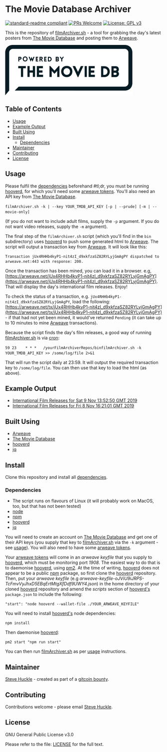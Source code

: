 # The Movie Database Archiver

[![standard-readme compliant](https://img.shields.io/badge/readme%20style-standard-brightgreen.svg?style=flat-square)](https://github.com/RichardLitt/standard-readme)
[![PRs Welcome](https://img.shields.io/badge/PRs-welcome-brightgreen.svg?style=flat-square)](/docs/prs.md) [![License: GPL v3](https://img.shields.io/badge/License-GPL%20v3-blue.svg)](/docs/LICENSE.txt)

This is the repository of [filmArchiver.sh](/bin/filmArchiver.sh) - a tool for grabbing the day's latest posters from [The Movie Database](https://www.themoviedb.org/en) and posting them to [Arweave](https://www.arweave.org).

![](/images/tmdb.png)

## Table of Contents

- [Usage](#usage)
- [Example Output](#example-output)
- [Built Using](#built-using)  
- [Install](#install)
  - [Dependencies](#dependencies)
- [Maintainer](#maintainer)
- [Contributing](#contributing)
- [License](#license)

## Usage

Please fulfil the [dependencies](#dependencies) beforehand #tl;dr, you must be running [hooverd](https://github.com/samcamwilliams/hooverd), for which you'll need some [arweave tokens](https://tokens.arweave.org/). You'll also need an API key from [The Movie Database](https://www.themoviedb.org).

`filmArchiver.sh -k | --key YOUR_TMDB_API_KEY [-p | --prude] [-m | --movie-only]`

(If you do not want to include adult films, supply the `-p` argument. If you do not want video releases, supply the `-m` argument).

The final step of the `filmArchiver.sh` script (which you'll find in the `bin` subdirectory) uses [hooverd](https://github.com/samcamwilliams/hooverd) to push some generated html to [Arweave](https://www.arweave.org). The script will output a transaction key from [Arweave](https://www.arweave.org). It will look like this:

```
Transaction jUx4RHHb4kyP1-nit4zI_d9xkfzaSZ82RYLyjGmAgPY dispatched to arweave.net:443 with response: 200.
```

Once the transaction has been mined, you can load it in a browser. e.g, [https://arweave.net/jUx4RHHb4kyP1-nit4zI_d9xkfzaSZ82RYLyjGmAgPY](https://arweave.net/jUx4RHHb4kyP1-nit4zI_d9xkfzaSZ82RYLyjGmAgPY). That will display the day's international film releases. Enjoy!

To check the status of a transaction, e.g. `jUx4RHHb4kyP1-nit4zI_d9xkfzaSZ82RYLyjGmAgPY`, load the following: [https://arweave.net/tx/jUx4RHHb4kyP1-nit4zI_d9xkfzaSZ82RYLyjGmAgPY](https://arweave.net/tx/jUx4RHHb4kyP1-nit4zI_d9xkfzaSZ82RYLyjGmAgPY) - if that had not yet been mined, it would've returned `Pending` (it can take up to 10 minutes to mine [Arweave](https://www.arweave.org) transactions).

Because the script finds the day's film releases, a good way of running [filmArchiver.sh](/bin/filmArchiver.sh) is via [cron](https://help.ubuntu.com/community/CronHowto):

`59 23    * * *   /yourFilmArchiverRepos/binfilmArchiver.sh -k YOUR_TMDB_API_KEY >> /some/log/file 2>&1`

That will run the script daily at 23:59. It will output the required transaction key to `/some/log/file`. You can then use that key to load the html (as above).

## Example Output

- [International Film Releases for Sat 9 Nov 13:52:50 GMT 2019](https://arweave.net/HtXA0tn_KdTTy9GgBrhMJ3yrYb4nRymkEgUNbKHTdA8)
- [International Film Releases for Fri 8 Nov 16:21:01 GMT 2019](https://arweave.net/jUx4RHHb4kyP1-nit4zI_d9xkfzaSZ82RYLyjGmAgPY)

## Built Using

- [Arweave](https://www.arweave.org)
- [The Movie Database](https://www.themoviedb.org)
- [hooverd](https://github.com/samcamwilliams/hooverd)
- [jq](https://stedolan.github.io/jq/)

## Install

Clone this repository and install all [dependencies](#dependencies).

### Dependencies

- The script runs on flavours of Linux (it will probably work on MacOS, too, but that has not been tested)
- [node](https://nodejs.org/en/)
- [npm](https://www.npmjs.com/)
- [hooverd](https://github.com/samcamwilliams/hooverd)
- [jq](https://stedolan.github.io/jq/)

You will need to create an account on [The Movie Database](https://www.themoviedb.org) and get one of their API keys (you supply that key to [filmArchiver.sh](/bin/filmArchiver.sh) via the `-k` argument - see [usage](#usage)). You will also need to have some [arweave tokens](https://tokens.arweave.org/).

Your [arweave tokens](https://tokens.arweave.org/) will come in an _arweave keyfile_ that you supply to [hooverd](https://github.com/samcamwilliams/hooverd), which must be monitoring port _1908_. The easiest way to do that is to daemonise [hooverd](https://github.com/samcamwilliams/hooverd), using [pm2](https://github.com/Unitech/pm2). At the time of writing, [hooverd](https://github.com/samcamwilliams/hooverd) does not appear to be a public [npm](https://www.npmjs.com/) package, so first clone the [hooverd](https://github.com/samcamwilliams/hooverd) repository. Then, put your _arweave keyfile_ (e.g _arweave-keyfile-oJViU9iJRPS-TcFmvVyJhxD5EBqErtMtgXfDdf9UWY4.json_) in the home directory of your cloned [hooverd](https://github.com/samcamwilliams/hooverd) repository and amend the _scripts_ section of [hooverd's](https://github.com/samcamwilliams/hooverd) `package.json` to include the following:

```
"start": "node hooverd --wallet-file ./YOUR_ARWEAVE_KEYFILE"
```

You will need to install [hooverd's](https://github.com/samcamwilliams/hooverd) node dependencies:

```
npm install
```

Then daemonise [hooverd](https://github.com/samcamwilliams/hooverd):

```
pm2 start "npm run start"
```

You can then run [filmArchiver.sh](/bin/filmArchiver.sh) as per [usage](#usage) instructions.

## Maintainer

[Steve Huckle](https://glowkeeper.github.io/) - created as part of a [gitcoin bounty](https://gitcoin.co/issue/ArweaveTeam/Bounties/15/3647).

## Contributing

Contributions welcome - please email [Steve Huckle](https://glowkeeper.github.io/).

## License

GNU General Public License v3.0

Please refer to the file: [LICENSE](/docs/LICENSE.txt) for the full text.
